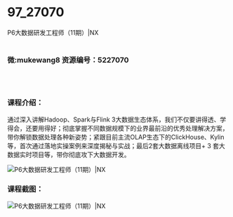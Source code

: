 # 97_27070
P6大数据研发工程师（11期）|NX
<br/></br>
<h3>微:mukewang8 资源编号：5227070</h3>
<br/></br>
<h3>课程介绍：</h3>
<p>通过深入讲解Hadoop、Spark与Flink 3大数据生态体系，我们不仅要讲得透、学得会，还要用得好；彻底掌握不同数据规模下的业界最前沿的优秀处理解决方案，带你解锁数据处理各种新姿势；紧跟目前主流OLAP生态下的ClickHouse、Kylin等，首次通过落地实操案例来深度揭秘与实战；最后2套大数据离线项目+ 3 套大数据实时项目等，带你彻底攻下大数据开发。</p>
<p><img src="https://www.ko996.com/wp-content/uploads/img/2022/10/1-67-300x182.png" alt="P6大数据研发工程师（11期）|NX"></p>
<div class="info-desc">
<h3>课程截图：</h3>
<p><img src="https://www.ko996.com/wp-content/uploads/img/2022/10/2-68.png" alt="P6大数据研发工程师（11期）|NX"></p>


			
</div>
